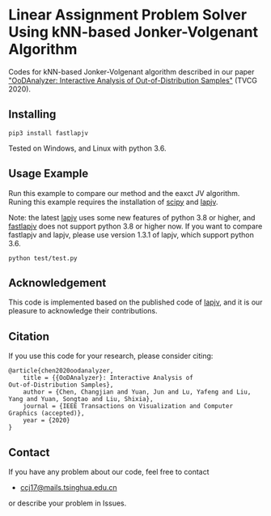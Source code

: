 Linear Assignment Problem Solver Using kNN-based Jonker-Volgenant Algorithm
==================================================================

Codes for kNN-based Jonker-Volgenant algorithm described in our paper ["OoDAnalyzer: Interactive Analysis of
Out-of-Distribution Samples"](https://ieeexplore.ieee.org/document/8994105) (TVCG 2020).

Installing
----------
```
pip3 install fastlapjv
```
Tested on Windows, and Linux with python 3.6.

Usage Example
-----
Run this example to compare our method and the eaxct JV algorithm. Runing this example requires the installation of [scipy](https://www.scipy.org/) and [lapjv](https://github.com/src-d/lapjv).

Note: the latest [lapjv](https://github.com/src-d/lapjv) uses some new features of python 3.8 or higher, and [fastlapjv](https://github.com/thu-vis/fast-lapjv) does not support python 3.8 or higher now. If you want to compare fastlapjv and lapjv, please use version 1.3.1 of lapjv, which support python 3.6.
```
python test/test.py
```

## Acknowledgement
This code is implemented based on the published code of [lapjv](https://github.com/src-d/lapjv), and it is our pleasure to acknowledge their contributions.

## Citation
If you use this code for your research, please consider citing:
```
@article{chen2020oodanalyzer,
    title = {{OoDAnalyzer}: Interactive Analysis of
Out-of-Distribution Samples},
    author = {Chen, Changjian and Yuan, Jun and Lu, Yafeng and Liu, Yang and Yuan, Songtao and Liu, Shixia},
    journal = {IEEE Transactions on Visualization and Computer Graphics (accepted)},
    year = {2020}
}
```

## Contact
If you have any problem about our code, feel free to contact
- ccj17@mails.tsinghua.edu.cn

or describe your problem in Issues.
